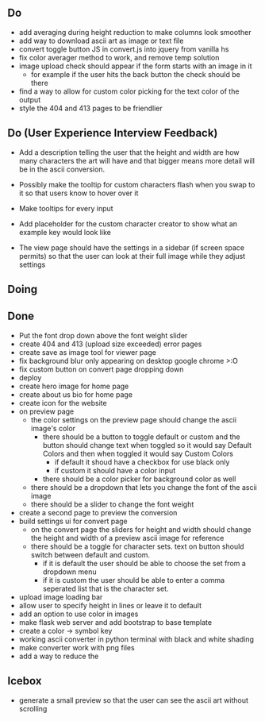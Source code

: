 ## Do
* add averaging during height reduction to make columns look smoother
* add way to download ascii art as image or text file
* convert toggle button JS in convert.js into jquery from vanilla hs
* fix color averager method to work, and remove temp solution
* image upload check should appear if the form starts with an image in it
  * for example if the user hits the back button the check should be there
* find a way to allow for custom color picking for the text color of the output
* style the 404 and 413 pages to be friendlier

## Do (User Experience Interview Feedback)
* Add a description telling the user that the height and width are how many characters the art will have and that bigger means more detail will be in the ascii conversion.

* Possibly make the tooltip for custom characters flash when you swap to it so that users know to hover over it

* Make tooltips for every input

* Add placeholder for the custom character creator to show what an example key would look like

* The view page should have the settings in a sidebar (if screen space permits) so that the user can look at their full image while they adjust settings


## Doing




## Done
* Put the font drop down above the font weight slider
* create 404 and 413 (upload size exceeded) error pages
* create save as image tool for viewer page
* fix background blur only appearing on desktop google chrome >:O
* fix custom button on convert page dropping down
* deploy
* create hero image for home page
* create about us bio for home page
* create icon for the website
* on preview page
  * the color settings on the preview page should change the ascii image's color
    * there should be a button to toggle default or custom and the button should change text when toggled so it would say Default Colors and then when toggled it would say Custom Colors 
      * if default it shoud have a checkbox for use black only
      * if custom it should have a color input
    * there should be a color picker for background color as well
  * there should be a dropdown that lets you change the font of the ascii image
  * there should be a slider to change the font weight
* create a second page to preview the conversion
* build settings ui for convert page
  * on the convert page the sliders for height and width should change the height and width of a preview ascii image for reference
  * there should be a toggle for character sets. text on button should switch between default and custom. 
    * if it is default the user should be able to choose the set from a dropdown menu
    * if it is custom the user should be able to enter a comma seperated list that is the character set.
* upload image loading bar
* allow user to specify height in lines or leave it to default
* add an option to use color in images
* make flask web server and add bootstrap to base template
* create a color -> symbol key
* working ascii converter in python terminal with black and white shading
* make converter work with png files
* add a way to reduce the 

## Icebox
* generate a small preview so that the user can see the ascii art without scrolling